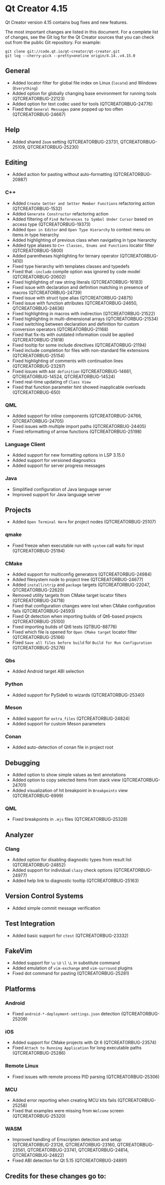 Qt Creator 4.15
===============

Qt Creator version 4.15 contains bug fixes and new features.

The most important changes are listed in this document. For a complete list of
changes, see the Git log for the Qt Creator sources that you can check out from
the public Git repository. For example:

    git clone git://code.qt.io/qt-creator/qt-creator.git
    git log --cherry-pick --pretty=oneline origin/4.14..v4.15.0

General
-------

* Added locator filter for global file index on Linux (`locate`) and Windows
  (`Everything`)
* Added option for globally changing base environment for running tools
  (QTCREATORBUG-22123)
* Added option for text codec used for tools (QTCREATORBUG-24776)
* Fixed that `General Messages` pane popped up too often (QTCREATORBUG-24667)

Help
----

* Added shared `Zoom` setting (QTCREATORBUG-23731, QTCREATORBUG-25109,
  QTCREATORBUG-25230)

Editing
-------

* Added action for pasting without auto-formatting (QTCREATORBUG-20887)

### C++

* Added `Create Getter and Setter Member Functions` refactoring action
  (QTCREATORBUG-1532)
* Added `Generate Constructor` refactoring action
* Added filtering of `Find References to Symbol Under Cursor` based on access
  type (QTCREATORBUG-19373)
* Added `Open in Editor` and `Open Type Hierarchy` to context menu on items in
  type hierarchy
* Added highlighting of previous class when navigating in type hierarchy
* Added type aliases to `C++ Classes, Enums and Functions` locator filter
  (QTCREATORBUG-5800)
* Added parentheses highlighting for ternary operator (QTCREATORBUG-1410)
* Fixed type hierarchy with templates classes and typedefs
* Fixed that `-include` compile option was ignored by code model
  (QTCREATORBUG-20602)
* Fixed highlighting of raw string literals (QTCREATORBUG-16183)
* Fixed issue with declaration and definition matching in presence of macros
  (QTCREATORBUG-24739)
* Fixed issue with struct type alias (QTCREATORBUG-24875)
* Fixed issue with function attributes (QTCREATORBUG-24650, QTCREATORBUG-24636)
* Fixed highlighting in macros with indirection (QTCREATORBUG-21522)
* Fixed highlighting in multi-dimensional arrays (QTCREATORBUG-21534)
* Fixed switching between declaration and definition for custom conversion
  operators (QTCREATORBUG-21168)
* Fixed that fix-its with outdated information could be applied
  (QTCREATORBUG-21818)
* Fixed tooltip for some include directives (QTCREATORBUG-21194)
* Fixed include completion for files with non-standard file extensions
  (QTCREATORBUG-25154)
* Fixed highlighting of comments with continuation lines (QTCREATORBUG-23297)
* Fixed issues with `Add definition` (QTCREATORBUG-14661, QTCREATORBUG-14524,
  QTCREATORBUG-14524)
* Fixed real-time updating of `Class View`
* Fixed that function parameter hint showed inapplicable overloads
  (QTCREATORBUG-650)

### QML

* Added support for inline components (QTCREATORBUG-24766, QTCREATORBUG-24705)
* Fixed issues with multiple import paths (QTCREATORBUG-24405)
* Fixed reformatting of arrow functions (QTCREATORBUG-25198)

### Language Client

* Added support for new formatting options in LSP 3.15.0
* Added support for versioned diagnostics
* Added support for server progress messages

### Java

* Simplified configuration of Java language server
* Improved support for Java language server

Projects
--------

* Added `Open Terminal Here` for project nodes (QTCREATORBUG-25107)

### qmake

* Fixed freeze when executable run with `system` call waits for input
  (QTCREATORBUG-25194)

### CMake

* Added support for multiconfig generators (QTCREATORBUG-24984)
* Added filesystem node to project tree (QTCREATORBUG-24677)
* Added `install/strip` and `package` targets (QTCREATORBUG-22047,
  QTCREATORBUG-22620)
* Removed utility targets from CMake target locator filters (QTCREATORBUG-24718)
* Fixed that configuration changes were lost when CMake configuration fails
  (QTCREATORBUG-24593)
* Fixed Qt detection when importing builds of Qt6-based projects
  (QTCREATORBUG-25100)
* Fixed importing builds of Qt6 tests (QTBUG-88776)
* Fixed which file is opened for `Open CMake target` locator filter
  (QTCREATORBUG-25166)
* Fixed `Save all files before build` for `Build for Run Configuration`
  (QTCREATORBUG-25276)

### Qbs

* Added Android target ABI selection

### Python

* Added support for PySide6 to wizards (QTCREATORBUG-25340)

### Meson

* Added support for `extra_files` (QTCREATORBUG-24824)
* Added support for custom Meson parameters

### Conan

* Added auto-detection of conan file in project root

Debugging
---------

* Added option to show simple values as text annotations
* Added option to copy selected items from stack view (QTCREATORBUG-24701)
* Added visualization of hit breakpoint in `Breakpoints` view
  (QTCREATORBUG-6999)

### QML

* Fixed breakpoints in `.mjs` files (QTCREATORBUG-25328)

Analyzer
--------

### Clang

* Added option for disabling diagnostic types from result list
  (QTCREATORBUG-24852)
* Added support for individual `clazy` check options (QTCREATORBUG-24977)
* Added help link to diagnostic tooltip (QTCREATORBUG-25163)

Version Control Systems
-----------------------

* Added simple commit message verification

Test Integration
----------------

* Added basic support for `ctest` (QTCREATORBUG-23332)

FakeVim
-------

* Added support for `\u` `\U` `\l` `\L` in substitute command
* Added emulation of `vim-exchange` and `vim-surround` plugins
* Fixed dot command for pasting (QTCREATORBUG-25281)

Platforms
---------

### Android

* Fixed `android-*-deployment-settings.json` detection (QTCREATORBUG-25209)

### iOS

* Added support for CMake projects with Qt 6 (QTCREATORBUG-23574)
* Fixed `Attach to Running Application` for long executable paths
  (QTCREATORBUG-25286)

### Remote Linux

* Fixed issues with remote process PID parsing (QTCREATORBUG-25306)

### MCU

* Added error reporting when creating MCU kits fails (QTCREATORBUG-25258)
* Fixed that examples were missing from `Welcome` screen (QTCREATORBUG-25320)

### WASM

* Improved handling of Emscripten detection and setup (QTCREATORBUG-23126,
  QTCREATORBUG-23160, QTCREATORBUG-23561, QTCREATORBUG-23741,
  QTCREATORBUG-24814, QTCREATORBUG-24822)
* Fixed ABI detection for Qt 5.15 (QTCREATORBUG-24891)

Credits for these changes go to:
--------------------------------
